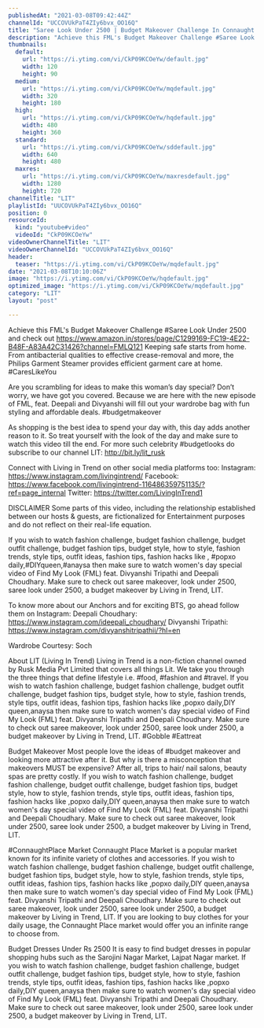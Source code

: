 ```yaml
---
publishedAt: "2021-03-08T09:42:44Z"
channelId: "UCCOVUkPaT4ZIy6bvx_OO16Q"
title: "Saree Look Under 2500 | Budget Makeover Challenge In Connaught Place | Women's Day Special | FML #20"
description: "Achieve this FML's Budget Makeover Challenge #Saree Look Under 2500 and check out https://www.amazon.in/stores/page/C1299169-FC19-4E22-B48F-A83A42C31426?channel=FMLQ121\nKeeping safe starts from home. From antibacterial qualities to effective crease-removal and more, the Philips Garment Steamer provides efficient garment care at home. #CaresLikeYou\n\nAre you scrambling for ideas to make this woman’s day special? Don’t worry, we have got you covered. Because we are here with the new episode of FML, feat. Deepali and Divyanshi will fill out your wardrobe bag with fun styling and affordable deals.  #budgetmakeover\n\nAs shopping is the best idea to spend your day with, this day adds another reason to it. So treat yourself with the look of the day and make sure to watch this video till the end. For more such celebrity #budgetlooks do subscribe to our channel LIT: http://bit.ly/lit_rusk\n\nConnect with Living in Trend on other social media platforms too: \nInstagram: https://www.instagram.com/livingintrend/ \nFacebook: https://www.facebook.com/livingintrend-116486359751135/?ref=page_internal \nTwitter: https://twitter.com/LivingInTrend1\n\nDISCLAIMER\nSome parts of this video, including the relationship established between our hosts & guests, are fictionalized for Entertainment purposes and do not reflect on their real-life equation.\n\nIf you wish to watch fashion challenge, budget fashion challenge, budget outfit challenge, budget fashion tips, budget style, how to style, fashion trends, style tips, outfit ideas, fashion tips, fashion hacks like , #popxo daily,#DIYqueen,#anaysa then make sure to watch women's day special video of Find My Look (FML) feat. Divyanshi Tripathi and Deepali Choudhary. Make sure to check out saree makeover, look under 2500, saree look under 2500, a budget makeover by Living in Trend, LIT.\n\nTo know more about our Anchors and for exciting BTS, go ahead follow them on Instagram: \nDeepali Choudhary: https://www.instagram.com/ideepali_choudhary/ \nDivyanshi Tripathi: https://www.instagram.com/divyanshitripathii/?hl=en\n\nWardrobe Courtesy: Soch\n\nAbout LIT (Living In Trend)\nLiving in Trend is a non-fiction channel owned by Rusk Media Pvt Limited that covers all things Lit.  We take you through the three things that define lifestyle i.e. #food, #fashion and #travel.  If you wish to watch fashion challenge, budget fashion challenge, budget outfit challenge, budget fashion tips, budget style, how to style, fashion trends, style tips, outfit ideas, fashion tips, fashion hacks like ,popxo daily,DIY queen,anaysa then make sure to watch women's day special video of Find My Look (FML) feat. Divyanshi Tripathi and Deepali Choudhary. Make sure to check out saree makeover, look under 2500, saree look under 2500, a budget makeover by Living in Trend, LIT. #Gobble #Eattreat\n\n\nBudget Makeover\nMost people love the ideas of #budget makeover and looking more attractive after it. But why is there a misconception that makeovers MUST be expensive? After all, trips to hair/ nail salons, beauty spas are pretty costly. If you wish to watch fashion challenge, budget fashion challenge, budget outfit challenge, budget fashion tips, budget style, how to style, fashion trends, style tips, outfit ideas, fashion tips, fashion hacks like ,popxo daily,DIY queen,anaysa then make sure to watch women's day special video of Find My Look (FML) feat. Divyanshi Tripathi and Deepali Choudhary. Make sure to check out saree makeover, look under 2500, saree look under 2500, a budget makeover by Living in Trend, LIT.\n\n\n#ConnaughtPlace Market\nConnaught Place Market is a popular market known for its infinite variety of clothes and accessories.  If you wish to watch fashion challenge, budget fashion challenge, budget outfit challenge, budget fashion tips, budget style, how to style, fashion trends, style tips, outfit ideas, fashion tips, fashion hacks like ,popxo daily,DIY queen,anaysa then make sure to watch women's day special video of Find My Look (FML) feat. Divyanshi Tripathi and Deepali Choudhary. Make sure to check out saree makeover, look under 2500, saree look under 2500, a budget makeover by Living in Trend, LIT. If you are looking to buy clothes for your daily usage, the Connaught Place market would offer you an infinite range to choose from. \n\nBudget Dresses Under Rs 2500\nIt is easy to find budget dresses in popular shopping hubs such as the Sarojini Nagar Market, Lajpat Nagar market. If you wish to watch fashion challenge, budget fashion challenge, budget outfit challenge, budget fashion tips, budget style, how to style, fashion trends, style tips, outfit ideas, fashion tips, fashion hacks like ,popxo daily,DIY queen,anaysa then make sure to watch women's day special video of Find My Look (FML) feat. Divyanshi Tripathi and Deepali Choudhary. Make sure to check out saree makeover, look under 2500, saree look under 2500, a budget makeover by Living in Trend, LIT."
thumbnails:
  default:
    url: "https://i.ytimg.com/vi/CkP09KCOeYw/default.jpg"
    width: 120
    height: 90
  medium:
    url: "https://i.ytimg.com/vi/CkP09KCOeYw/mqdefault.jpg"
    width: 320
    height: 180
  high:
    url: "https://i.ytimg.com/vi/CkP09KCOeYw/hqdefault.jpg"
    width: 480
    height: 360
  standard:
    url: "https://i.ytimg.com/vi/CkP09KCOeYw/sddefault.jpg"
    width: 640
    height: 480
  maxres:
    url: "https://i.ytimg.com/vi/CkP09KCOeYw/maxresdefault.jpg"
    width: 1280
    height: 720
channelTitle: "LIT"
playlistId: "UUCOVUkPaT4ZIy6bvx_OO16Q"
position: 0
resourceId:
  kind: "youtube#video"
  videoId: "CkP09KCOeYw"
videoOwnerChannelTitle: "LIT"
videoOwnerChannelId: "UCCOVUkPaT4ZIy6bvx_OO16Q"
header:
  teaser: "https://i.ytimg.com/vi/CkP09KCOeYw/mqdefault.jpg"
date: "2021-03-08T10:10:06Z"
image: "https://i.ytimg.com/vi/CkP09KCOeYw/hqdefault.jpg"
optimized_image: "https://i.ytimg.com/vi/CkP09KCOeYw/mqdefault.jpg"
category: "LIT"
layout: "post"

---
```

Achieve this FML's Budget Makeover Challenge #Saree Look Under 2500 and check out https://www.amazon.in/stores/page/C1299169-FC19-4E22-B48F-A83A42C31426?channel=FMLQ121
Keeping safe starts from home. From antibacterial qualities to effective crease-removal and more, the Philips Garment Steamer provides efficient garment care at home. #CaresLikeYou

Are you scrambling for ideas to make this woman’s day special? Don’t worry, we have got you covered. Because we are here with the new episode of FML, feat. Deepali and Divyanshi will fill out your wardrobe bag with fun styling and affordable deals.  #budgetmakeover

As shopping is the best idea to spend your day with, this day adds another reason to it. So treat yourself with the look of the day and make sure to watch this video till the end. For more such celebrity #budgetlooks do subscribe to our channel LIT: http://bit.ly/lit_rusk

Connect with Living in Trend on other social media platforms too: 
Instagram: https://www.instagram.com/livingintrend/ 
Facebook: https://www.facebook.com/livingintrend-116486359751135/?ref=page_internal 
Twitter: https://twitter.com/LivingInTrend1

DISCLAIMER
Some parts of this video, including the relationship established between our hosts & guests, are fictionalized for Entertainment purposes and do not reflect on their real-life equation.

If you wish to watch fashion challenge, budget fashion challenge, budget outfit challenge, budget fashion tips, budget style, how to style, fashion trends, style tips, outfit ideas, fashion tips, fashion hacks like , #popxo daily,#DIYqueen,#anaysa then make sure to watch women's day special video of Find My Look (FML) feat. Divyanshi Tripathi and Deepali Choudhary. Make sure to check out saree makeover, look under 2500, saree look under 2500, a budget makeover by Living in Trend, LIT.

To know more about our Anchors and for exciting BTS, go ahead follow them on Instagram: 
Deepali Choudhary: https://www.instagram.com/ideepali_choudhary/ 
Divyanshi Tripathi: https://www.instagram.com/divyanshitripathii/?hl=en

Wardrobe Courtesy: Soch

About LIT (Living In Trend)
Living in Trend is a non-fiction channel owned by Rusk Media Pvt Limited that covers all things Lit.  We take you through the three things that define lifestyle i.e. #food, #fashion and #travel.  If you wish to watch fashion challenge, budget fashion challenge, budget outfit challenge, budget fashion tips, budget style, how to style, fashion trends, style tips, outfit ideas, fashion tips, fashion hacks like ,popxo daily,DIY queen,anaysa then make sure to watch women's day special video of Find My Look (FML) feat. Divyanshi Tripathi and Deepali Choudhary. Make sure to check out saree makeover, look under 2500, saree look under 2500, a budget makeover by Living in Trend, LIT. #Gobble #Eattreat


Budget Makeover
Most people love the ideas of #budget makeover and looking more attractive after it. But why is there a misconception that makeovers MUST be expensive? After all, trips to hair/ nail salons, beauty spas are pretty costly. If you wish to watch fashion challenge, budget fashion challenge, budget outfit challenge, budget fashion tips, budget style, how to style, fashion trends, style tips, outfit ideas, fashion tips, fashion hacks like ,popxo daily,DIY queen,anaysa then make sure to watch women's day special video of Find My Look (FML) feat. Divyanshi Tripathi and Deepali Choudhary. Make sure to check out saree makeover, look under 2500, saree look under 2500, a budget makeover by Living in Trend, LIT.


#ConnaughtPlace Market
Connaught Place Market is a popular market known for its infinite variety of clothes and accessories.  If you wish to watch fashion challenge, budget fashion challenge, budget outfit challenge, budget fashion tips, budget style, how to style, fashion trends, style tips, outfit ideas, fashion tips, fashion hacks like ,popxo daily,DIY queen,anaysa then make sure to watch women's day special video of Find My Look (FML) feat. Divyanshi Tripathi and Deepali Choudhary. Make sure to check out saree makeover, look under 2500, saree look under 2500, a budget makeover by Living in Trend, LIT. If you are looking to buy clothes for your daily usage, the Connaught Place market would offer you an infinite range to choose from. 

Budget Dresses Under Rs 2500
It is easy to find budget dresses in popular shopping hubs such as the Sarojini Nagar Market, Lajpat Nagar market. If you wish to watch fashion challenge, budget fashion challenge, budget outfit challenge, budget fashion tips, budget style, how to style, fashion trends, style tips, outfit ideas, fashion tips, fashion hacks like ,popxo daily,DIY queen,anaysa then make sure to watch women's day special video of Find My Look (FML) feat. Divyanshi Tripathi and Deepali Choudhary. Make sure to check out saree makeover, look under 2500, saree look under 2500, a budget makeover by Living in Trend, LIT.